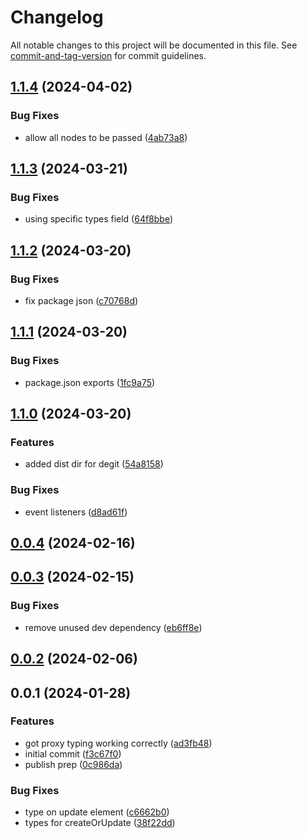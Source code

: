 # Changelog

All notable changes to this project will be documented in this file. See [commit-and-tag-version](https://github.com/absolute-version/commit-and-tag-version) for commit guidelines.

## [1.1.4](https://github.com/hyrumwhite/spicyjs/compare/v1.1.3...v1.1.4) (2024-04-02)


### Bug Fixes

* allow all nodes to be passed ([4ab73a8](https://github.com/hyrumwhite/spicyjs/commit/4ab73a8028c3b7608a5badc27d6f420360fe18d2))

## [1.1.3](https://github.com/hyrumwhite/spicyjs/compare/v1.1.2...v1.1.3) (2024-03-21)


### Bug Fixes

* using specific types field ([64f8bbe](https://github.com/hyrumwhite/spicyjs/commit/64f8bbe2c5c1752640131e21428705d5cceef902))

## [1.1.2](https://github.com/hyrumwhite/spicyjs/compare/v1.1.1...v1.1.2) (2024-03-20)


### Bug Fixes

* fix package json ([c70768d](https://github.com/hyrumwhite/spicyjs/commit/c70768db8091cfb3029706d8b30fe66e9743a15c))

## [1.1.1](https://github.com/hyrumwhite/spicyjs/compare/v1.1.0...v1.1.1) (2024-03-20)


### Bug Fixes

* package.json exports ([1fc9a75](https://github.com/hyrumwhite/spicyjs/commit/1fc9a755a72c43e3d792193cb4ceec9ed157d338))

## [1.1.0](https://github.com/hyrumwhite/spicyjs/compare/v0.0.4...v1.1.0) (2024-03-20)


### Features

* added dist dir for degit ([54a8158](https://github.com/hyrumwhite/spicyjs/commit/54a8158f14398f45d00b697f7a6c25229d5a875c))


### Bug Fixes

* event listeners ([d8ad61f](https://github.com/hyrumwhite/spicyjs/commit/d8ad61f7fd82cb074c184c0c953db1d4e35f07ce))

## [0.0.4](https://github.com/hyrumwhite/spicyjs/compare/v0.0.3...v0.0.4) (2024-02-16)

## [0.0.3](https://github.com/hyrumwhite/spicyjs/compare/v0.0.2...v0.0.3) (2024-02-15)


### Bug Fixes

* remove unused dev dependency ([eb6ff8e](https://github.com/hyrumwhite/spicyjs/commit/eb6ff8ea357539d02c1795a5a9b253ea5dca50c6))

## [0.0.2](https://github.com/hyrumwhite/spicyjs/compare/v0.0.1...v0.0.2) (2024-02-06)

## 0.0.1 (2024-01-28)


### Features

* got proxy typing working correctly ([ad3fb48](https://github.com/hyrumwhite/spicyjs/commit/ad3fb48dcceb05d4b21aea86cdf19e135ec3c4cd))
* initial commit ([f3c67f0](https://github.com/hyrumwhite/spicyjs/commit/f3c67f049abd170eea1095655071e769563e027b))
* publish prep ([0c986da](https://github.com/hyrumwhite/spicyjs/commit/0c986dac993670e254f03b895a1fca8c518c630a))


### Bug Fixes

* type on update element ([c6662b0](https://github.com/hyrumwhite/spicyjs/commit/c6662b0a67871f23379773a513f18589a82dbb14))
* types for createOrUpdate ([38f22dd](https://github.com/hyrumwhite/spicyjs/commit/38f22dd7fa0aeb683fc1feb3fcc155c793f2e8dc))
